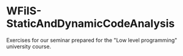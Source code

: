 # WFiIS-StaticAndDynamicCodeAnalysis
Exercises for our seminar prepared for the "Low level programming" university course.
